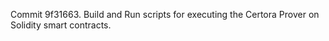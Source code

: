 Commit 9f31663.                    Build and Run scripts for executing the Certora Prover on Solidity smart contracts.